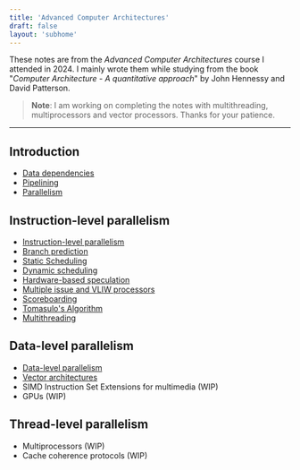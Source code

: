 ```yaml
---
title: 'Advanced Computer Architectures'
draft: false
layout: 'subhome'
---
```


These notes are from the *Advanced Computer Architectures* course I attended in 2024. I mainly wrote them while studying from the book "*Computer Architecture - A quantitative approach*" by John Hennessy and David Patterson.

> **Note**: I am working on completing the notes with multithreading, multiprocessors and vector processors. Thanks for your patience.

---

## Introduction

- [Data dependencies](aca24-data-dependencies)
- [Pipelining](aca24-pipelining)
- [Parallelism](aca24-parallelism)

## Instruction-level parallelism

- [Instruction-level parallelism](aca24-ilp)
- [Branch prediction](aca24-branch-prediction)
- [Static Scheduling](aca24-static-scheduling)
- [Dynamic scheduling](aca24-dynamic-scheduling)
- [Hardware-based speculation](aca24-hw-speculation)
- [Multiple issue and VLIW processors](aca24-multiple-issue-vliw)
- [Scoreboarding](aca24-scoreboarding)
- [Tomasulo's Algorithm](aca24-tomasulo)
- [Multithreading](aca24-multithreading)

## Data-level parallelism

- [Data-level parallelism](aca24-dlp)
- [Vector architectures](aca24-vector)
- SIMD Instruction Set Extensions for multimedia (WIP)
- GPUs (WIP)

## Thread-level parallelism

- Multiprocessors (WIP)
- Cache coherence protocols (WIP)
